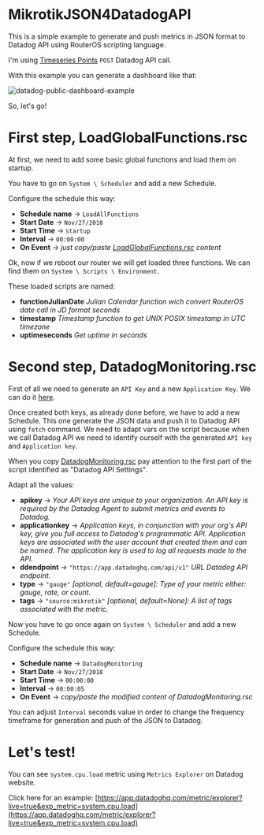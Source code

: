 # MikrotikJSON4DatadogAPI

This is a simple example to generate and push metrics in JSON format to Datadog API using RouterOS scripting language.

I'm using [Timeseries Points](https://docs.datadoghq.com/api/?lang=bash#post-timeseries-points) `POST` Datadog API call.


With this example you can generate a dashboard like that:

![datadog-public-dashboard-example](https://github.com/mtrimarchi/MikrotikJSON4DatadogAPI/raw/master/datadog-public-dashboard-example.png "Datadog public dashboard example")

So, let's go!

# First step, LoadGlobalFunctions.rsc

At first, we need to add some basic global functions and load them on startup.

You have to go on `System \ Scheduler` and add a new Schedule.

Configure the schedule this way:
- **Schedule name** → `LoadAllFunctions`
- **Start Date** → `Nov/27/2018`
- **Start Time** → `startup`
- **Interval** → `00:00:00`
- **On Event** → _just copy/paste [LoadGlobalFunctions.rsc](https://github.com/mtrimarchi/MikrotikJSON4DatadogAPI/raw/master/LoadGlobalFunctions.rsc) content_

Ok, now if we reboot our router we will get loaded three functions. We can find them on `System \ Scripts \ Environment`.

These loaded scripts are named:
- **functionJulianDate** _Julian Calendar function wich convert RouterOS date call in JD format seconds_
- **timestamp** _Timestamp function to get UNIX POSIX timestamp in UTC timezone_
- **uptimeseconds** _Get uptime in seconds_

# Second step, DatadogMonitoring.rsc

First of all we need to generate an `API Key` and a new `Application Key`. We can do it [here](https://app.datadoghq.com/account/settings#api).

Once created both keys, as already done before, we have to add a new Schedule. This one generate the JSON data and push it to Datadog API using `fetch` command. We need to adapt vars on the script because when we call Datadog API we need to identify ourself with the generated `API key` and `Application key`.

When you copy [DatadogMonitoring.rsc](https://github.com/mtrimarchi/MikrotikJSON4DatadogAPI/raw/master/DatadogMonitoring.rsc) pay attention to the first part of the script identified as "Datadog API Settings".

Adapt all the values:
- **apikey** → _Your API keys are unique to your organization. An API key is required by the Datadog Agent to submit metrics and events to Datadog._
- **applicationkey** → _Application keys, in conjunction with your org's API key, give you full access to Datadog's programmatic API. Application keys are associated with the user account that created them and can be named. The application key is used to log all requests made to the API._
- **ddendpoint** → `"https://app.datadoghq.com/api/v1"` _URL Datadog API endpoint._
- **type** → `"gauge"` _[optional, default=gauge]: Type of your metric either: gauge, rate, or count._
- **tags** → `"source:mikrotik"` _[optional, default=None]: A list of tags associated with the metric._

Now you have to go once again on `System \ Scheduler` and add a new Schedule.

Configure the schedule this way:
- **Schedule name** → `DatadogMonitoring`
- **Start Date** → `Nov/27/2018`
- **Start Time** → `00:00:00`
- **Interval** → `00:00:05`
- **On Event** → _copy/paste the modified content of DatadogMonitoring.rsc_

You can adjust `Interval` seconds value in order to change the frequency timeframe for generation and push of the JSON to Datadog.

# Let's test!

You can see `system.cpu.load` metric using `Metrics Explorer` on Datadog website.

Click here for an example: [https://app.datadoghq.com/metric/explorer?live=true&exp_metric=system.cpu.load](https://app.datadoghq.com/metric/explorer?live=true&exp_metric=system.cpu.load)
